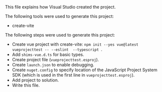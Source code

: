 This file explains how Visual Studio created the project.

The following tools were used to generate this project:
- create-vite

The following steps were used to generate this project:
- Create vue project with create-vite: `npm init --yes vue@latest vueprojecttest -- --eslint  --typescript `.
- Add `shims-vue.d.ts` for basic types.
- Create project file (`vueprojecttest.esproj`).
- Create `launch.json` to enable debugging.
- Create `nuget.config` to specify location of the JavaScript Project System SDK (which is used in the first line in `vueprojecttest.esproj`).
- Add project to solution.
- Write this file.

